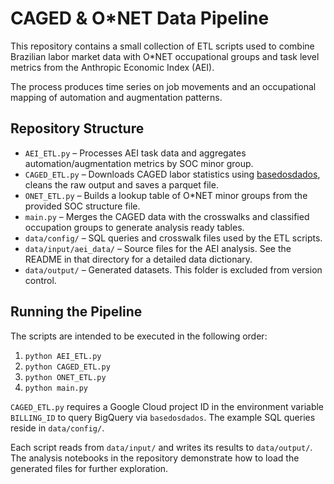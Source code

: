 # CAGED & O*NET Data Pipeline

This repository contains a small collection of ETL scripts used to combine
Brazilian labor market data with O*NET occupational groups and task level
metrics from the Anthropic Economic Index (AEI).

The process produces time series on job movements and an occupational mapping of
automation and augmentation patterns.

## Repository Structure

- `AEI_ETL.py` – Processes AEI task data and aggregates automation/augmentation
  metrics by SOC minor group.
- `CAGED_ETL.py` – Downloads CAGED labor statistics using
  [basedosdados](https://basedosdados.org/), cleans the raw output and saves a
  parquet file.
- `ONET_ETL.py` – Builds a lookup table of O*NET minor groups from the provided
  SOC structure file.
- `main.py` – Merges the CAGED data with the crosswalks and classified
  occupation groups to generate analysis ready tables.
- `data/config/` – SQL queries and crosswalk files used by the ETL scripts.
- `data/input/aei_data/` – Source files for the AEI analysis. See the README in
  that directory for a detailed data dictionary.
- `data/output/` – Generated datasets. This folder is excluded from version
  control.

## Running the Pipeline

The scripts are intended to be executed in the following order:

1. `python AEI_ETL.py`
2. `python CAGED_ETL.py`
3. `python ONET_ETL.py`
4. `python main.py`

`CAGED_ETL.py` requires a Google Cloud project ID in the environment variable
`BILLING_ID` to query BigQuery via `basedosdados`. The example SQL queries reside
in `data/config/`.

Each script reads from `data/input/` and writes its results to `data/output/`.
The analysis notebooks in the repository demonstrate how to load the generated
files for further exploration.
